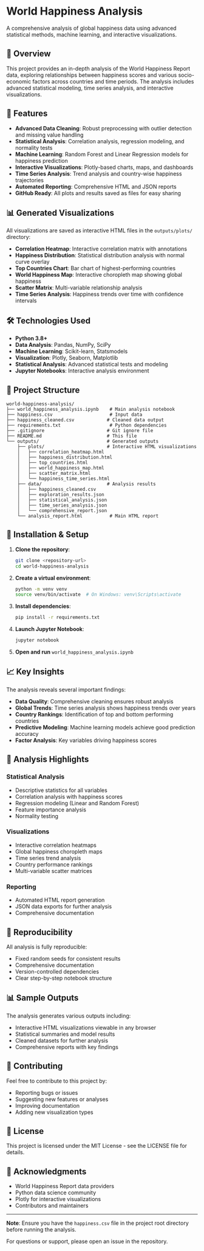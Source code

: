 # World Happiness Analysis

A comprehensive analysis of global happiness data using advanced statistical methods, machine learning, and interactive visualizations.

## 🌟 Overview

This project provides an in-depth analysis of the World Happiness Report data, exploring relationships between happiness scores and various socio-economic factors across countries and time periods. The analysis includes advanced statistical modeling, time series analysis, and interactive visualizations.

## 🚀 Features

- **Advanced Data Cleaning**: Robust preprocessing with outlier detection and missing value handling
- **Statistical Analysis**: Correlation analysis, regression modeling, and normality tests
- **Machine Learning**: Random Forest and Linear Regression models for happiness prediction
- **Interactive Visualizations**: Plotly-based charts, maps, and dashboards
- **Time Series Analysis**: Trend analysis and country-wise happiness trajectories
- **Automated Reporting**: Comprehensive HTML and JSON reports
- **GitHub Ready**: All plots and results saved as files for easy sharing

## 📊 Generated Visualizations

All visualizations are saved as interactive HTML files in the `outputs/plots/` directory:

- **Correlation Heatmap**: Interactive correlation matrix with annotations
- **Happiness Distribution**: Statistical distribution analysis with normal curve overlay
- **Top Countries Chart**: Bar chart of highest-performing countries
- **World Happiness Map**: Interactive choropleth map showing global happiness
- **Scatter Matrix**: Multi-variable relationship analysis
- **Time Series Analysis**: Happiness trends over time with confidence intervals

## 🛠️ Technologies Used

- **Python 3.8+**
- **Data Analysis**: Pandas, NumPy, SciPy
- **Machine Learning**: Scikit-learn, Statsmodels
- **Visualization**: Plotly, Seaborn, Matplotlib
- **Statistical Analysis**: Advanced statistical tests and modeling
- **Jupyter Notebooks**: Interactive analysis environment

## 📂 Project Structure

```
world-happiness-analysis/
├── world_happiness_analysis.ipynb    # Main analysis notebook
├── happiness.csv                     # Input data
├── happiness_cleaned.csv            # Cleaned data output
├── requirements.txt                  # Python dependencies
├── .gitignore                       # Git ignore file
├── README.md                        # This file
└── outputs/                         # Generated outputs
    ├── plots/                       # Interactive HTML visualizations
    │   ├── correlation_heatmap.html
    │   ├── happiness_distribution.html
    │   ├── top_countries.html
    │   ├── world_happiness_map.html
    │   ├── scatter_matrix.html
    │   └── happiness_time_series.html
    ├── data/                        # Analysis results
    │   ├── happiness_cleaned.csv
    │   ├── exploration_results.json
    │   ├── statistical_analysis.json
    │   ├── time_series_analysis.json
    │   └── comprehensive_report.json
    └── analysis_report.html          # Main HTML report
```

## 🔧 Installation & Setup

1. **Clone the repository**:
   ```bash
   git clone <repository-url>
   cd world-happiness-analysis
   ```

2. **Create a virtual environment**:
   ```bash
   python -m venv venv
   source venv/bin/activate  # On Windows: venv\Scripts\activate
   ```

3. **Install dependencies**:
   ```bash
   pip install -r requirements.txt
   ```

4. **Launch Jupyter Notebook**:
   ```bash
   jupyter notebook
   ```

5. **Open and run** `world_happiness_analysis.ipynb`

## 📈 Key Insights

The analysis reveals several important findings:

- **Data Quality**: Comprehensive cleaning ensures robust analysis
- **Global Trends**: Time series analysis shows happiness trends over years
- **Country Rankings**: Identification of top and bottom performing countries
- **Predictive Modeling**: Machine learning models achieve good prediction accuracy
- **Factor Analysis**: Key variables driving happiness scores

## 🎯 Analysis Highlights

### Statistical Analysis
- Descriptive statistics for all variables
- Correlation analysis with happiness scores
- Regression modeling (Linear and Random Forest)
- Feature importance analysis
- Normality testing

### Visualizations
- Interactive correlation heatmaps
- Global happiness choropleth maps
- Time series trend analysis
- Country performance rankings
- Multi-variable scatter matrices

### Reporting
- Automated HTML report generation
- JSON data exports for further analysis
- Comprehensive documentation

## 🔄 Reproducibility

All analysis is fully reproducible:
- Fixed random seeds for consistent results
- Comprehensive documentation
- Version-controlled dependencies
- Clear step-by-step notebook structure

## 📊 Sample Outputs

The analysis generates various outputs including:
- Interactive HTML visualizations viewable in any browser
- Statistical summaries and model results
- Cleaned datasets for further analysis
- Comprehensive reports with key findings

## 🤝 Contributing

Feel free to contribute to this project by:
- Reporting bugs or issues
- Suggesting new features or analyses
- Improving documentation
- Adding new visualization types

## 📄 License

This project is licensed under the MIT License - see the LICENSE file for details.

## 🙏 Acknowledgments

- World Happiness Report data providers
- Python data science community
- Plotly for interactive visualizations
- Contributors and maintainers

---

**Note**: Ensure you have the `happiness.csv` file in the project root directory before running the analysis.

For questions or support, please open an issue in the repository.
